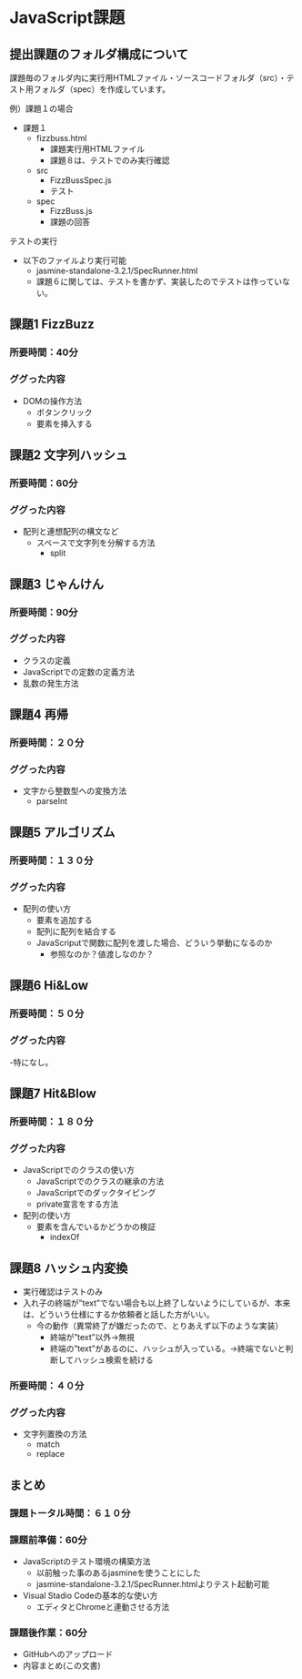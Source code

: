 # JavaScript課題
## 提出課題のフォルダ構成について
課題毎のフォルダ内に実行用HTMLファイル・ソースコードフォルダ（src）・テスト用フォルダ（spec）を作成しています。

例）課題１の場合

- 課題１
  - fizzbuss.html
    - 課題実行用HTMLファイル
    - 課題８は、テストでのみ実行確認
  - src
    - FizzBussSpec.js
    - テスト
  - spec
    - FizzBuss.js
    - 課題の回答

テストの実行
- 以下のファイルより実行可能
  - jasmine-standalone-3.2.1/SpecRunner.html
  - 課題６に関しては、テストを書かず、実装したのでテストは作っていない。
  
## 課題1 FizzBuzz
### 所要時間：40分
### ググった内容
- DOMの操作方法
  - ボタンクリック
  - 要素を挿入する

## 課題2 文字列ハッシュ
### 所要時間：60分
### ググった内容
- 配列と連想配列の構文など
  - スペースで文字列を分解する方法
    - split

## 課題3 じゃんけん
### 所要時間：90分
### ググった内容
- クラスの定義
- JavaScriptでの定数の定義方法
- 乱数の発生方法

## 課題4 再帰
### 所要時間：２０分
### ググった内容
- 文字から整数型への変換方法
  - parseInt

## 課題5 アルゴリズム
### 所要時間：１３０分
### ググった内容
- 配列の使い方
  - 要素を追加する
  - 配列に配列を結合する
  - JavaScriputで関数に配列を渡した場合、どういう挙動になるのか
    - 参照なのか？値渡しなのか？
    
## 課題6 Hi&Low
### 所要時間：５０分
### ググった内容
-特になし。

## 課題7 Hit&Blow
### 所要時間：１８０分
### ググった内容
- JavaScriptでのクラスの使い方
  - JavaScriptでのクラスの継承の方法
  - JavaScriptでのダックタイピング
  - private宣言をする方法
- 配列の使い方
  - 要素を含んでいるかどうかの検証
    - indexOf

## 課題8 ハッシュ内変換
- 実行確認はテストのみ
- 入れ子の終端が”text”でない場合も以上終了しないようにしているが、本来は、どういう仕様にするか依頼者と話した方がいい。
  - 今の動作（異常終了が嫌だったので、とりあえず以下のような実装）
    - 終端が”text”以外→無視
    - 終端の”text”があるのに、ハッシュが入っている。→終端でないと判断してハッシュ検索を続ける

### 所要時間：４０分
### ググった内容
- 文字列置換の方法
  - match
  - replace
  
## まとめ
### 課題トータル時間：６１０分

### 課題前準備：60分
- JavaScriptのテスト環境の構築方法
  - 以前触った事のあるjasmineを使うことにした
  - jasmine-standalone-3.2.1/SpecRunner.htmlよりテスト起動可能
- Visual Stadio Codeの基本的な使い方
  - エディタとChromeと連動させる方法
  
### 課題後作業：60分
- GitHubへのアップロード
- 内容まとめ(この文書)
